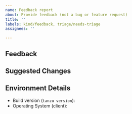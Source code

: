 ```yaml
---
name: Feedback report
about: Provide feedback (not a bug or feature request)
title: ''
labels: kind/feedback, triage/needs-triage
assignees: ''

---
```


<!-- Please search for any existing issues related to your feedback before creating a new one -->

## Feedback

<!-- leave feedback on Tanzu Community Edition here -->

## Suggested Changes

<!-- if applicable, leave details on suggestions for change -->

## Environment Details

* Build version (`tanzu version`):  
* Operating System (client):
